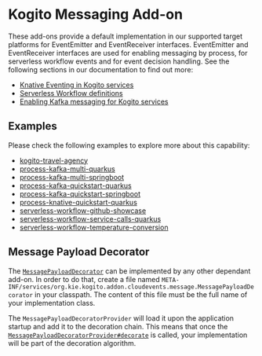 # Kogito Messaging Add-on

These add-ons provide a default implementation in our supported target platforms for EventEmitter and EventReceiver interfaces.
EventEmitter and EventReceiver interfaces are used for enabling messaging by process, for serverless workflow events and for event decision handling.
See the following sections in our documentation to find out more:

- [Knative Eventing in Kogito services](https://docs.jboss.org/kogito/release/latest/html_single/#con-knative-eventing_kogito-developing-process-services)
- [Serverless Workflow definitions](https://docs.jboss.org/kogito/release/latest/html_single/#con-serverless-workflow-definitions_kogito-orchestrating-serverless)
- [Enabling Kafka messaging for Kogito services](https://docs.jboss.org/kogito/release/latest/html_single/#proc-messaging-enabling_kogito-configuring)

## Examples

Please check the following examples to explore more about this capability:

- [kogito-travel-agency](https://github.com/kiegroup/kogito-examples/tree/stable/kogito-quarkus-examples/kogito-travel-agency)
- [process-kafka-multi-quarkus](https://github.com/kiegroup/kogito-examples/tree/stable/kogito-quarkus-examples/process-kafka-multi-quarkus)
- [process-kafka-multi-springboot](https://github.com/kiegroup/kogito-examples/tree/stable/kogito-springboot-examples/process-kafka-multi-springboot)
- [process-kafka-quickstart-quarkus](https://github.com/kiegroup/kogito-examples/tree/stable/kogito-quarkus-examples/process-kafka-quickstart-quarkus)
- [process-kafka-quickstart-springboot](https://github.com/kiegroup/kogito-examples/tree/stable/kogito-springboot-examples/process-kafka-quickstart-springboot)
- [process-knative-quickstart-quarkus](https://github.com/kiegroup/kogito-examples/tree/stable/kogito-quarkus-examples/process-knative-quickstart-quarkus)
- [serverless-workflow-github-showcase](https://github.com/kiegroup/kogito-examples/tree/stable/kogito-quarkus-examples/serverless-workflow-github-showcase)
- [serverless-workflow-service-calls-quarkus](https://github.com/kiegroup/kogito-examples/tree/stable/kogito-quarkus-examples/serverless-workflow-service-calls-quarkus)
- [serverless-workflow-temperature-conversion](https://github.com/kiegroup/kogito-examples/tree/stable/kogito-quarkus-examples/serverless-workflow-temperature-conversion)

## Message Payload Decorator

The [`MessagePayloadDecorator`](common/src/main/java/org/kie/kogito/addon/cloudevents/message/MessagePayloadDecorator.java)
can be implemented by any other dependant add-on. In order to do that, create a file
named `META-INF/services/org.kie.kogito.addon.cloudevents.message.MessagePayloadDecorator`
in your classpath. The content of this file must be the full name of your implementation class.

The `MessagePayloadDecoratorProvider` will load it upon the application startup and add it to the decoration chain. This
means that once
the [`MessagePayloadDecoratorProvider#decorate`](common/src/main/java/org/kie/kogito/addon/cloudevents/message/MessagePayloadDecoratorProvider.java)
is called, your implementation will be part of the decoration algorithm.
